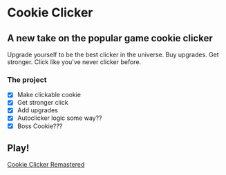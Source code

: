 # Cookie Clicker

## A new take on the popular game cookie clicker

Upgrade yourself to be the best clicker in the universe.
Buy upgrades.
Get stronger.
Click like you've never clicker before.

### The project

- [x] Make clickable cookie
- [x] Get stronger click
- [x] Add upgrades
- [x] Autoclicker logic some way??
- [x] Boss Cookie???

## Play!

[Cookie Clicker Remastered](https://penous.github.io/cookieClicker/)
